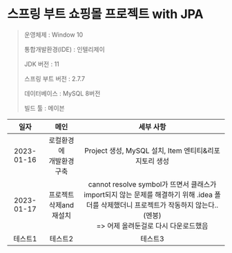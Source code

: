 # 스프링 부트 쇼핑몰 프로젝트 with JPA
> 운영체제 : Window 10 <p>
통합개발환경(IDE) : 인텔리제이 <p>
JDK 버전 : 11 <p>
스프링 부트 버전 : 2.7.7 <p>
데이터베이스 : MySQL 8버전 <p>
빌드 툴 : 메이븐



|일자|메인|세부 사항|
|:------:|:-----:|:------:|
|2023-01-16|로컬환경에 <br> 개발환경 구축|Project 생성, MySQL 설치, Item 엔티티&리포지토리 생성|
|2023-01-17|프로젝트 삭제and 재설치|cannot resolve symbol가 뜨면서 클래스가 import되지 않는 문제를 해결하기 위해 .idea 폴더를 삭제했더니 프로젝트가 작동하지 않는다..(멘붕) <br> => 어제 올려둔걸로 다시 다운로드했음|
|테스트1|테스트2|테스트3|
